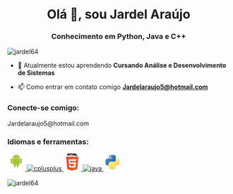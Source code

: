 <h1 align="center">Olá 👋, sou Jardel Araújo</h1>
<h3 align="center">Conhecimento em Python, Java e C++</h3>

<p align="left"> <img src ="https://komarev.com/ghpvc/?username=jardel64&label=Profile%20views&color=0e75b6&style=flat" alt="jardel64" /> </p>

- 🌱 Atualmente estou aprendendo **Cursando Análise e Desenvolvimento de Sistemas**

- 📫 Como entrar em contato comigo **Jardelaraujo5@hotmail.com**

<h3 align="left">Conecte-se comigo:</h3>Jardelaraujo5@hotmail.com
<p align="left">
</p>

<h3 align= "left">Idiomas e ferramentas:</h3>
<p align="left"> <a href="https://developer.android.com" target="_blank" rel="noreferrer"> <img src= "https://raw.githubusercontent.com/devicons/devicon/master/icons/android/android-original-wordmark.svg" alt="android" width="40" height="40"/> </a> <a href="https://www.w3schools.com/cpp/" target="_blank" rel="noreferrer"> <img src="https://raw.githubusercontent.com/devicons/devicon/master/ ícones/cplusplus/cplusplus-original.svg" alt="cplusplus" width="40" height="40"/> </a> <a href="https://www.w3.org/html/" target ="_blank" rel="noreferrer"> <img src="https://raw.githubusercontent.com/devicons/devicon/master/icons/html5/html5-original-wordmark.svg" alt="html5" width= "40" height="40"/> </a> <a href="https://www.java.com" target="_blank" rel="noreferrer"> <img src="https://raw .githubusercontent.com/devicons/devicon/master/icons/java/java-original.svg" alt="java" width="40" height="40"/> </a> <a href="https:/ /www.python.org" target="_blank" rel="noreferrer"> <img src="https://raw.githubusercontent.com/devicons/devicon/master/icons/python/python-original.svg" alt ="python" width="40" height="40"/> </a> </p>

<p> <img align="center" src="https://github-readme-stats.vercel .app/api?username=jardel64&show_icons=true&locale=en" alt="jardel64" /></p>
